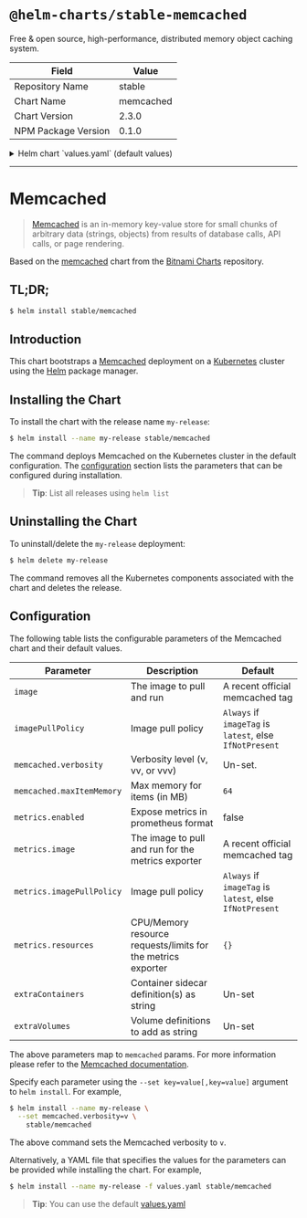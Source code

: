 # `@helm-charts/stable-memcached`

Free & open source, high-performance, distributed memory object caching system.

| Field               | Value     |
| ------------------- | --------- |
| Repository Name     | stable    |
| Chart Name          | memcached |
| Chart Version       | 2.3.0     |
| NPM Package Version | 0.1.0     |

<details>

<summary>Helm chart `values.yaml` (default values)</summary>

```yaml
## Memcached image and tag
## ref: https://hub.docker.com/r/library/memcached/tags/
##
image: memcached:1.5.6-alpine

## Specify a imagePullPolicy
## 'Always' if imageTag is 'latest', else set to 'IfNotPresent'
## ref: http://kubernetes.io/docs/user-guide/images/#pre-pulling-images
##
# imagePullPolicy:
#

## Replica count
replicaCount: 3

## Pod disruption budget minAvailable count
## Ensure this value is lower than replicaCount in order to allow a worker
## node to drain successfully
pdbMinAvailable: 2

## Select AntiAffinity as either hard or soft, default is hard
AntiAffinity: 'hard'

memcached:
  ## Various values that get set as command-line flags.
  ## ref: https://github.com/memcached/memcached/wiki/ConfiguringServer#commandline-arguments
  ##
  maxItemMemory: 64
  verbosity: v
  extendedOptions: modern

## Define various attributes of the service
serviceAnnotations: {}
#  prometheus.io/scrape: "true"

## Configure resource requests and limits
## ref: http://kubernetes.io/docs/user-guide/compute-resources/
##
resources:
  requests:
    memory: 64Mi
    cpu: 50m

metrics:
  ## Expose memcached metrics in Prometheus format
  enabled: false

  ## Memcached exporter image and tag
  image: quay.io/prometheus/memcached-exporter:v0.4.1

  ## Specify a imagePullPolicy
  ## 'Always' if imageTag is 'latest', else set to 'IfNotPresent'
  ## ref: http://kubernetes.io/docs/user-guide/images/#pre-pulling-images
  ##
  # imagePullPolicy: IfNotPresent

  ## Configure resource requests and limits
  ## ref: http://kubernetes.io/docs/user-guide/compute-resources/
  ##
  resources: {}

extraContainers: |

extraVolumes: |
```

</details>

---

# Memcached

> [Memcached](https://memcached.org/) is an in-memory key-value store for small chunks of arbitrary data (strings, objects) from results of database calls, API calls, or page rendering.

Based on the [memcached](https://github.com/bitnami/charts/tree/master/incubator/memcached) chart from the [Bitnami Charts](https://github.com/bitnami/charts) repository.

## TL;DR;

```bash
$ helm install stable/memcached
```

## Introduction

This chart bootstraps a [Memcached](https://hub.docker.com/_/memcached/) deployment on a [Kubernetes](http://kubernetes.io) cluster using the [Helm](https://helm.sh) package manager.

## Installing the Chart

To install the chart with the release name `my-release`:

```bash
$ helm install --name my-release stable/memcached
```

The command deploys Memcached on the Kubernetes cluster in the default configuration. The [configuration](#configuration) section lists the parameters that can be configured during installation.

> **Tip**: List all releases using `helm list`

## Uninstalling the Chart

To uninstall/delete the `my-release` deployment:

```bash
$ helm delete my-release
```

The command removes all the Kubernetes components associated with the chart and deletes the release.

## Configuration

The following table lists the configurable parameters of the Memcached chart and their default values.

| Parameter                 | Description                                                  | Default                                                 |
| ------------------------- | ------------------------------------------------------------ | ------------------------------------------------------- |
| `image`                   | The image to pull and run                                    | A recent official memcached tag                         |
| `imagePullPolicy`         | Image pull policy                                            | `Always` if `imageTag` is `latest`, else `IfNotPresent` |
| `memcached.verbosity`     | Verbosity level (v, vv, or vvv)                              | Un-set.                                                 |
| `memcached.maxItemMemory` | Max memory for items (in MB)                                 | `64`                                                    |
| `metrics.enabled`         | Expose metrics in prometheus format                          | false                                                   |
| `metrics.image`           | The image to pull and run for the metrics exporter           | A recent official memcached tag                         |
| `metrics.imagePullPolicy` | Image pull policy                                            | `Always` if `imageTag` is `latest`, else `IfNotPresent` |
| `metrics.resources`       | CPU/Memory resource requests/limits for the metrics exporter | `{}`                                                    |
| `extraContainers`         | Container sidecar definition(s) as string                    | Un-set                                                  |
| `extraVolumes`            | Volume definitions to add as string                          | Un-set                                                  |

The above parameters map to `memcached` params. For more information please refer to the [Memcached documentation](https://github.com/memcached/memcached/wiki/ConfiguringServer).

Specify each parameter using the `--set key=value[,key=value]` argument to `helm install`. For example,

```bash
$ helm install --name my-release \
  --set memcached.verbosity=v \
    stable/memcached
```

The above command sets the Memcached verbosity to `v`.

Alternatively, a YAML file that specifies the values for the parameters can be provided while installing the chart. For example,

```bash
$ helm install --name my-release -f values.yaml stable/memcached
```

> **Tip**: You can use the default [values.yaml](values.yaml)
